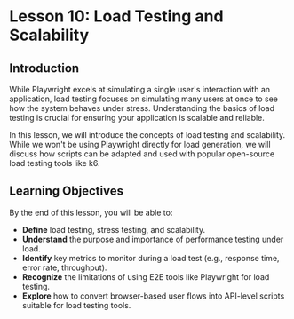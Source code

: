 # Lesson 10: Load Testing and Scalability

## Introduction

While Playwright excels at simulating a single user's interaction with an application, load testing focuses on simulating many users at once to see how the system behaves under stress. Understanding the basics of load testing is crucial for ensuring your application is scalable and reliable.

In this lesson, we will introduce the concepts of load testing and scalability. While we won't be using Playwright directly for load generation, we will discuss how scripts can be adapted and used with popular open-source load testing tools like k6.

## Learning Objectives

By the end of this lesson, you will be able to:

- **Define** load testing, stress testing, and scalability.
- **Understand** the purpose and importance of performance testing under load.
- **Identify** key metrics to monitor during a load test (e.g., response time, error rate, throughput).
- **Recognize** the limitations of using E2E tools like Playwright for load testing.
- **Explore** how to convert browser-based user flows into API-level scripts suitable for load testing tools.